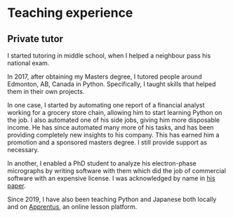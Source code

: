 # Teaching experience
## Private tutor
I started tutoring in middle school, when I helped a neighbour pass his national exam.

In 2017, after obtaining my Masters degree, I tutored people around Edmonton, AB, Canada in Python. Specifically, I taught skills that helped them in their own projects.

In one case, I started by automating one report of a financial analyst working for a grocery store chain, allowing him to start learning Python on the job. I also automated one of his side jobs, giving him more disposable income. He has since automated many more of his tasks, and has been providing completely new insights to his company. This has earned him a promotion and a sponsored masters degree. I still provide support as necessary.

In another, I enabled a PhD student to analyze his electron-phase micrographs by writing software with them which did the job of commercial software with an expensive license. I was acknowledged by name in [his paper](https://aip.scitation.org/doi/pdf/10.1063/1.5028398?class=pdf).

Since 2019, I have also been teaching Python and Japanese both locally and on [Apprentus](https://apprentus.com), an online lesson platform.